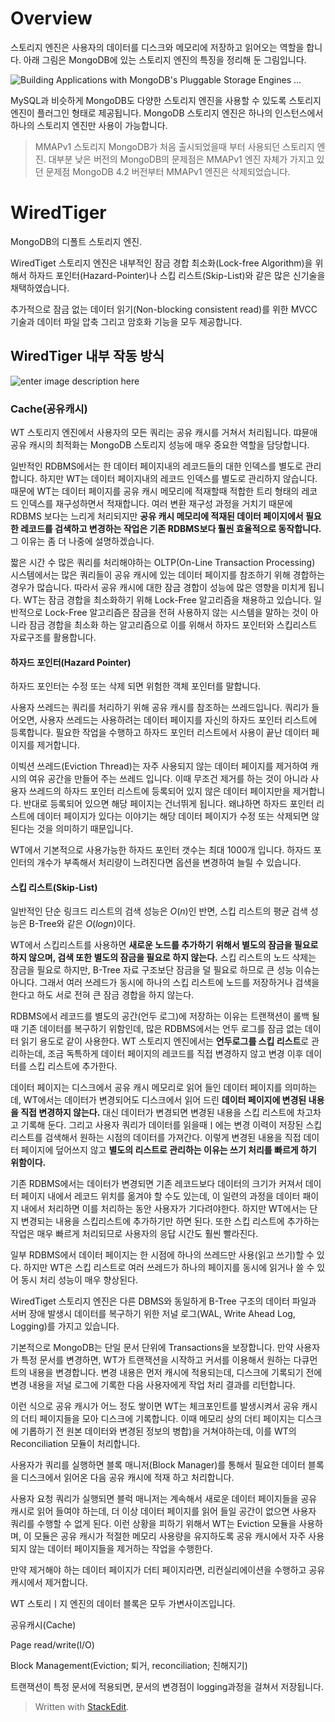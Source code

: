 # Overview

스토리지 엔진은 사용자의 데이터를 디스크와 메모리에 저장하고 읽어오는 역할을 합니다. 아래 그림은 MongoDB에 있는 스토리지 엔진의 특징을 정리해 둔 그림입니다.

![Building Applications with MongoDB's Pluggable Storage Engines ...](https://webassets.mongodb.com/_com_assets/cms/StorageEngineArchIMG2-ju0tb22fup.png)

MySQL과 비슷하게 MongoDB도 다양한 스토리지 엔진을 사용할 수 있도록 스토리지 엔진이 플러그인 형태로 제공됩니다. MongoDB 스토리지 엔진은 하나의 인스턴스에서 하나의 스토리지 엔진만 사용이 가능합니다.

> MMAPv1 스토리지
> MongoDB가 처음 출시되었을때 부터 사용되던 스토리지 엔진. 
> 대부분 낮은 버전의 MongoDB의 문제점은 MMAPv1 엔진 자체가 가지고 있던 문제점
> MongoDB 4.2 버전부터 MMAPv1 엔진은 삭제되었습니다.

# WiredTiger

MongoDB의 디폴트 스토리지 엔진. 

WiredTiget 스토리지 엔진은 내부적인 잠금 경합 최소화(Lock-free Algorithm)을 위해서 하자드 포인터(Hazard-Pointer)나 스킵 리스트(Skip-List)와 같은 많은 신기술을 채택하였습니다. 

추가적으로 잠금 없는 데이터 읽기(Non-blocking consistent read)를 위한 MVCC 기술과 데이터 파일 압축 그리고 암호화 기능을 모두 제공합니다. 

## WiredTiger 내부 작동 방식

![enter image description here](https://image.slidesharecdn.com/mongodb-wiredtiger-webinar-150709200625-lva1-app6892/95/a-technical-introduction-to-wiredtiger-11-638.jpg?cb=1436472726)


### Cache(공유캐시)

WT 스토리지 엔진에서 사용자의 모든 쿼리는 공유 캐시를 거쳐서 처리됩니다. 땨뮨애 공유 캐시의 최적화는 MongoDB 스토리지 성능에 매우 중요한 역할을 담당합니다. 

일반적인  RDBMS에서는 한 데이터 페이지내의 레코드들의 대한 인덱스를 별도로 관리합니다. 하지만 WT는 데이터 페이지내의 레코드 인덱스를 별도로 관리하지 않습니다. 때문에 WT는 데이터 페이지를 공유 캐시 메모리에 적재할때 적합한 트리 형태의 레코드 인덱스를 재구성하면서 적재합니다. 여러 변환 재구성 과정을 거치기 때문에 RDBMS 보다는 느리게 처리되지만 **공유 캐시 메모리에 적재된 데이터 페이지에서 필요한 레코드를 검색하고 변경하는 작업은 기존 RDBMS보다 훨씬 효율적으로 동작합니다.** 그 이유는 좀 더 나중에 설명하겠습니다. 

짧은 시간 수 많은 쿼리를 처리해야하는 OLTP(On-Line Transaction Processing) 시스템에서는 많은 쿼리들이 공유 캐시에 있는 데이터 페이지를 참조하기 위해 경합하는 경우가 많습니다. 따라서 공유 캐시에 대한 잠금 경합이 성능에 많은 영향을 미치게 됩니다. WT는 잠금 경합을 최소화하기 위해 Lock-Free 알고리즘을 채용하고 있습니다. 일반적으로 Lock-Free 알고리즘은 잠금을 전혀 사용하지 않는 시스템을 말하는 것이 아니라 잠금 경합을 최소화 하는 알고리즘으로 이를 위해서 하자드 포인터와 스킵리스트 자료구조를 활용합니다. 

#### 하자드 포인터(Hazard Pointer)

하자드 포인터는 수정 또는 삭제 되면 위험한 객체 포인터를 말합니다. 

사용자 쓰레드는 쿼리를 처리하기 위해 공유 캐시를 참조하는 쓰레드입니다. 쿼리가 들어오면, 사용자 쓰레드는 사용하려는 데이터 페이지를 자신의 하자드 포인터 리스트에 등록합니다. 필요한 작업을 수행하고 하자드 포인터 리스트에서 사용이 끝난 데이터 페이지를 제거합니다. 

이빅션 쓰레드(Eviction Thread)는 자주 사용되지 않는 데이터 페이지를 제거하여 캐시의 여유 공간을 만들어 주는 쓰레드 입니다. 이때 무조건 제거를 하는 것이 아니라 사용자 쓰레드의 하자드 포인터 리스트에 등록되어 있지 않은 데이터 페이지만을 제거합니다. 반대로 등록되어 있으면 해당 페이지는 건너뛰게 됩니다. 왜냐하면 하자드 포인터 리스트에 데이터 페이지가 있다는 이야기는 해당 데이터 페이지가 수정 또는 삭제되면 않된다는 것을 의미하기 때문입니다.

WT에서 기본적으로 사용가능한 하자드 포인터 갯수는 최대 1000개 입니다. 하자드 포인터의 개수가 부족해서 처리량이 느려진다면 옵션을 변경하여 늘릴 수 있습니다.

#### 스킵 리스트(Skip-List)

일반적인 단순 링크드 리스트의 검색 성능은 $O(n)$인 반면, 스킵 리스트의 평균 검색 성능은 B-Tree와 같은 $O(log n)$이다.

WT에서 스킵리스트를 사용하면  **새로운 노드를 추가하기 위해서 별도의 잠금을 필요로 하지 않으며, 검색 또한 별도의 잠금을 필요로 하지 않는다.** 스킵 리스트의 노드 삭제는 잠금을 필요로 하지만, B-Tree 자료 구조보단 잠금을 덜 필요로 하므로 큰 성능 이슈는 아니다. 그래서 여러 쓰레드가 동시에 하나의 스킵 리스트에 노드를 저장하거나 검색을 한다고 하도 서로 전혀 큰 잠금 경합을 하지 않는다.

RDBMS에서 레코드를 별도의 공간(언두 로그)에 저장하는 이유는 트랜잭션이 롤백 될때 기존 데이터를 복구하기 위함인데, 많은 RDBMS에서는 언두 로그를 잠금 없는 데이터 읽기 용도로 같이 사용한다. WT 스토리지 엔진에서는 **언두로그를 스킵 리스트**로 관리하는데, 조금 독특하게 데이터 페이지의 레코드를 직접 변경하지 않고 변경 이후 데이터를 스킵 리스트에 추가한다. 

데이터 페이지는 디스크에서 공유 캐시 메모리로 읽어 들인 데이터 페이지를 의미하는데, WT에서는 데이터가 변경되어도 디스크에서 읽어 드린 **데이터 페이지에 변경된 내용을 직접 변경하지 않는다.** 대신 데이터가 변경되면 변경된 내용을 스킵 리스트에 차고차고 기록해 둔다. 그리고 사용자 쿼리가 데이터를 읽을때ㅣ에는 변경 이력이 저장된 스킵 리스트를 검색해서 원하는 시점의 데이터를 가져간다. 이렇게 변경된 내용을 직접 데이터 페이지에 덮어쓰지 않고 **별도의 리스트로 관리하는 이유는 쓰기 처리를 빠르게 하기 위함이다.** 

기존 RDBMS에서는 데이터가 변경되면 기존 레코드보다 데이터의 크기가 커져서 데이터 페이지 내에서 레코드 위치를 옮겨야 할 수도 있는데, 이 일련의 과정을 데이터 패이지 내에서 처리하면 이를 처리하는 동안 사용자가 기다려야한다. 하지만 WT에서는 단지 변경되는 내용을 스킵리스트에 추가하기만 하면 된다. 또한 스킵 리스트에 추가하는 작업은 매우 빠르게 처리되므로 사용자의 응답 시간도 훨씬 빨라진다.

일부 RDBMS에서 데이터 페이지는 한 시점에 하나의 쓰레드만 사용(읽고 쓰기)할 수 있다. 하지만 WT은 스킵 리스트로 여러 쓰레드가 하나의 페이지를 동시에 읽거나 쓸 수 있어 동시 처리 성능이 매우 향상된다.





WiredTiget 스토리지 엔진은 다른 DBMS와 동일하게 B-Tree 구조의 데이터 파일과 서버 장애 발생시 데이터를 복구하기 위한 저널 로그(WAL, Write Ahead Log, Logging)를 가지고 있습니다. 

기본적으로 MongoDB는 단일 문서 단위에 Transactions을 보장합니다. 
만약 사용자가 특정 문서를 변경하면, WT가 트랜잭션을 시작하고 커서를 이용해서 원하는 다큐먼트의 내용을 변경합니다. 변경 내용은 먼저 캐시에 적용되는데, 디스크에 기록되기 전에 변경 내용을 저널 로그에 기록한 다음 사용자에게 작업 처리 결과를 리턴합니다. 

이런 식으로 공유 캐시가 어느 정도 쌓이면 WT는 체크포인트를 발생시켜서 공유 캐시의 더티 페이지들을 모아 디스크에 기록합니다. 이때 메모리 상의 더티 페이지는 디스크에 기롭하기 전 원본 데이터와 변경된 정보의 병합)을 거쳐야하는데, 이를 WT의 Reconciliation 모듈이 처리합니다. 


사용자가 쿼리를 실행하면 블록 매니저(Block Manager)를 통해서 필요한 데이터 블록을 디스크에서 읽어온 다음 공유 캐시에 적재 하고 처리합니다. 

사용자 요청 쿼리가 실행되면 블럭 매니저는 계속해서 새로운 데이터 페이지들을 공유 캐시로 읽어 들여야 하는데, 더 이상 데이터 페이지를 읽어 들일 공간이 없으면 사용자 쿼리를 수행할 수 없게 된다. 이런 상황을 피하기 위해서 WT는 Eviction 모듈을 사용하며, 이 모듈은 공유 캐시가 적절한 메모리 사용량을 유지하도록 공유 캐시에서 자주 사용되지 않는 데이터 페이지들을 제거하는 작업을 수행한다. 

만약 제거해야 하는 데이터 페이지가 더티 페이지라면, 리컨실리에이션을 수행하고 공유 캐시에서 제거합니다.

WT 스토리ㅣ지 엔진의 데이터 블록은 모두 가변사이즈입니다. 






공유캐시(Cache)

Page read/write(I/O)

Block Management(Eviction; 퇴거, reconciliation; 친해지기)

트랜잭션이 특정 문서에 적용되면, 문서의 변경점이 logging과정을 걸쳐서 저장됩니다.


> Written with [StackEdit](https://stackedit.io/).
<!--stackedit_data:
eyJoaXN0b3J5IjpbMTIwNTcwMzkzNSwtMTk3MDg1OTI0NywtMT
M0OTY2MTE4LC0xNTk1MTY1Nzg4LC0xMDQwMTk4MzAxLC0xODM2
MDM3MzA0LC0xNDc4NDk5NjEsLTM3ODcxMzM3LDc2Njg5MzU3MC
w3MDI1MDM3NTAsMTIxMDc1NTk1OCwtMTI5NTMzMjczNywtMjE0
MDc4NjczMiwtNjA5NzEyMTIxLC0xOTk2NDEwOTQ0LDgwODQxMj
Y0NCwtMTU1MjUyNzkwMCwtODgyMDAzOTIsLTE1MzE5OTg5Niwx
ODQ4NDE0MjIwXX0=
-->